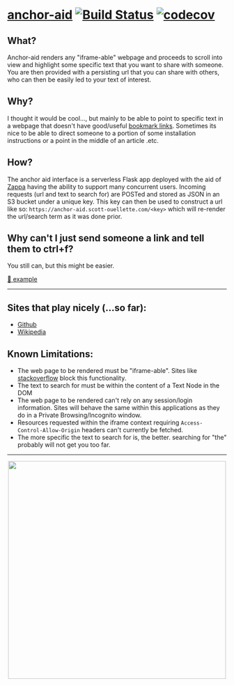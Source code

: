 # [anchor-aid](https://anchor-aid.scott-ouellette.com/) [![Build Status](https://travis-ci.com/scottx611x/anchor-aid.svg?token=EkzyvwdZ2jcY78ErmS88&branch=master)](https://travis-ci.com/scottx611x/anchor-aid) [![codecov](https://codecov.io/gh/scottx611x/anchor-aid/branch/master/graph/badge.svg?token=yMq2cuLWGH)](https://codecov.io/gh/scottx611x/anchor-aid)

## What?
Anchor-aid renders any "iframe-able" webpage and proceeds to scroll into view and highlight some specific text that you want to share with someone. You are then provided with a persisting url that you can share with others, who can then be easily led to your text of interest.

## Why?
I thought it would be cool..., but mainly to be able to point to specific text in a webpage that doesn't have good/useful [bookmark links](https://www.w3schools.com/tags/att_a_name.asp). Sometimes its nice to be able to direct someone to a portion of some installation instructions or a point in the middle of an article .etc.

## How?
The anchor aid interface is a serverless Flask app deployed with the aid of [Zappa](https://github.com/Miserlou/Zappa) having the ability to support many concurrent users. Incoming requests (url and text to search for) are POSTed and stored as JSON in an S3 bucket under a unique key. This key can then be used to construct a url like so: `https://anchor-aid.scott-ouellette.com/<key>` which will re-render the url/search term as it was done prior.

## Why can't I just send someone a link and tell them to ctrl+f?
You still can, but this might be easier.

[🐶 example](https://anchor-aid.scott-ouellette.com/b88ce0ce-f2d0-48be-8b29-9fc1a4360faa)

---

## Sites that play nicely (...so far):
- [Github](https://anchor-aid.scott-ouellette.com/908ceb2f-c7f2-4147-b17a-cc09c9703310)
- [Wikipedia](https://anchor-aid.scott-ouellette.com/47a1d6e2-5416-4473-9f77-89858bfc76e6)

## Known Limitations:
- The web page to be rendered must be "iframe-able". Sites like [stackoverflow](https://stackoverflow.com) block this functionality.
- The text to search for must be within the content of a Text Node in the DOM
- The web page to be rendered can't rely on any session/login information. Sites will behave the same within this applications as they do in a Private Browsing/Incognito window.
- Resources requested within the iframe context requiring `Access-Control-Allow-Origin` headers can't currently be fetched.
- The more specific the text to search for is, the better. searching for "the" probably will not get you too far.

---

<div align="center">
  <img src="https://user-images.githubusercontent.com/5629547/48486280-10cbfb80-e7e9-11e8-8e93-01d37d7577bc.gif" width="500"/>
</div>
